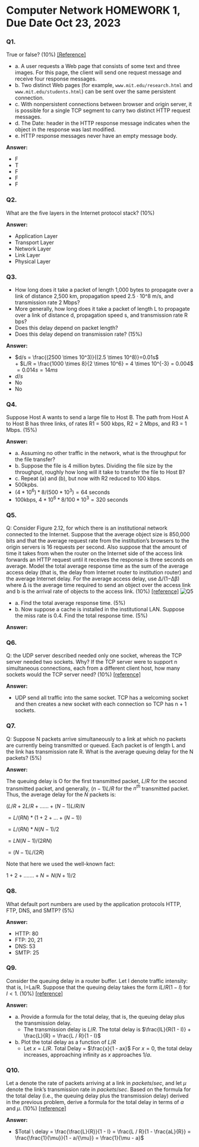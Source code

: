# Computer Network HOMEWORK 1, Due Date Oct 23, 2023

### Q1. 
True or false? (10%) [[Reference]](https://quizlet.com/173544792/cis3210-true-or-false-flash-cards/)
- a. A user requests a Web page that consists of some text and three images. For this page, the client will send one request message and receive four response messages.  
- b. Two distinct Web pages (for example, `www.mit.edu/research.html` and `www.mit.edu/students.html`) can be sent over the same persistent connection.
- c. With nonpersistent connections between browser and origin server, it is possible for a single TCP segment to carry two distinct HTTP request messages. 
- d. The Date: header in the HTTP response message indicates when the object in the response was last modified. 
- e. HTTP response messages never have an empty message body.

**Answer:**

- F 
- T 
- F 
- F 
- F

### Q2.
What are the five layers in the Internet protocol stack? (10%)

**Answer:**

- Application Layer
- Transport Layer
- Network Layer
- Link Layer
- Physical Layer

### Q3.
- How long does it take a packet of length 1,000 bytes to propagate over a link of distance 2,500 km, propagation speed 2.5 · 10^8 m/s, and transmission rate 2 Mbps?
- More generally, how long does it take a packet of length L to propagate over a link of distance d, propagation speed s, and transmission rate R bps?   
- Does this delay depend on packet length?  
- Does this delay depend on transmission rate? (15%)

**Answer:**

- $d/s = \frac{(2500 \times 10^3)}{(2.5 \times 10^8)}=0.01s$   
$+$ $L/R = \frac{1000 \times 8}{2 \times 10^6} = 4 \times 10^{-3} = 0.004$  
$= 0.014s = 14ms$
- $d/s$
- No
- No


### Q4.
Suppose Host A wants to send a large file to Host B. The path from Host A to Host B has three links, of rates R1 = 500 kbps, R2 = 2 Mbps, and R3 = 1 Mbps. (15%)

**Answer:**

- a. Assuming no other traffic in the network, what is the throughput for the file transfer? 
- b. Suppose the file is 4 million bytes. Dividing the file size by the throughput, roughly how long will it take to transfer the file to Host B? 
- c. Repeat (a) and (b), but now with R2 reduced to 100 kbps.
 - 500kpbs.
 - $(4 * 10^6) * 8 / (500*10^3)= 64$ seconds
 - 100kbps, $4*10^6*8/100*10^3= 320$ seconds

### Q5.
Q: Consider Figure 2.12, for which there is an institutional network connected to the Internet. Suppose that the average object size is 850,000 bits and that the average request rate from the institution’s browsers to the origin servers is 16 requests per second. Also suppose that the amount of time it takes from when the router on the Internet side of the access link forwards an HTTP request until it receives the response is three seconds on average. Model the total average response time as the sum of the average access delay (that is, the delay from Internet router to institution router) and the average Internet delay. For the average access delay, use Δ/(1−Δβ) where Δ is the average time required to send an object over the access link and b is the arrival rate of objects to the access link. (10%) [[reference]](https://cis.temple.edu/~tug29203/18spring-3329/reading//hw2a.pdf)
![Q5](https://github.com/1chooo/socket-programming/blob/main/hw01/imgs/q5.png?raw=true)

- a. Find the total average response time. (5%)
- b. Now suppose a cache is installed in the institutional LAN. Suppose the miss rate is 0.4. Find the total response time. (5%)

**Answer:**

### Q6.
Q: the UDP server described needed only one socket, whereas the TCP server needed two sockets. Why? If the TCP server were to support n simultaneous connections, each from a different client host, how many sockets would the TCP server need? (10%) [[reference]](https://quizlet.com/81065929/416-chapter-2-flash-cards/)

**Answer:**

- UDP send all traffic into the same socket. TCP has a welcoming socket and then creates a new socket with each connection so TCP has n + 1 sockets.

### Q7.
Q: Suppose N packets arrive simultaneously to a link at which no packets are currently being transmitted or queued. Each packet is of length L and the link has transmission rate R. What is the average queuing delay for the N packets? (5%)

**Answer:**

The queuing delay is O for the first transmitted packet, $L/R$ for the second transmitted packet, and generally, $(n-1)L/R$ for the $n^{th}$ transmitted packet. Thus, the average delay for the $N$ packets is: 
  	
$(L/R + 2L/R + ...... + (N-1)L/R/N$

$= L/(RN) * (1 + 2 + ... + (N-1))$

$= L/(RN) * N(N-1)/2$

$= LN(N-1)/(2RN)$

$= (N-1)L/(2R)$

Note that here we used the well-known fact:

$1+2+ ....... + N = N(N+1) / 2$

### Q8.
What default port numbers are used by the application protocols HTTP, FTP, DNS, and SMTP? (5%)

**Answer:**

- HTTP: 80
- FTP: 20, 21
- DNS: 53
- SMTP: 25


### Q9.
Consider the queuing delay in a router buffer. Let I denote traffic intensity: that is, I=La/R. Suppose that the queuing delay takes the form $IL/R(1-I)$ for $I<1$. (10%) [[reference]](https://www.studocu.com/tw/document/chung-yuan-christian-university/computer-networks/%E8%A8%88%E7%B6%B2ch1%E9%A1%8C%E7%9B%AE%E7%AD%94%E6%A1%88-answer/10325123)

**Answer:**

- a. Provide a formula for the total delay, that is, the queuing delay plus the transmission delay.
  - The transmission delay is $L/R$. The total delay is $\frac{IL}{R(1 - I)} + \frac{L}{R} = \frac{L / R}{1 - I}$
- b. Plot the total delay as a function of $L/R$
  - Let $x = L/R$. Total Delay = $\frac{x}{1 - ax}$ For $x = 0$, the total delay increases, approaching infinity as $x$ approaches $1/a$.


### Q10.
Let a denote the rate of packets arriving at a link in $packets/sec$, and let $\mu$ denote the link’s transmission rate in $packets/sec$. Based on the formula for the total delay (i.e., the queuing delay plus the transmission delay) derived in the previous problem, derive a formula for the total delay in terms of $a$ and $\mu$. (10%) [[reference]](https://www.studocu.com/tw/document/chung-yuan-christian-university/computer-networks/%E8%A8%88%E7%B6%B2ch1%E9%A1%8C%E7%9B%AE%E7%AD%94%E6%A1%88-answer/10325123)

**Answer:**

- $Total \ delay = \frac{\frac{L}{R}}{1 - I} = \frac{L / R}{1 - \frac{aL}{R}} = \frac{\frac{1}{\mu}}{1 - a/{\mu}} = \frac{1}{\mu - a}$